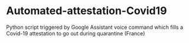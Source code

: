 # Automated-attestation-Covid19
Python script triggered by Google Assistant voice command which fills a Covid-19 attestation to go out during quarantine (France)
